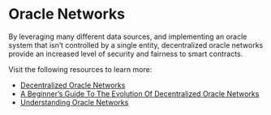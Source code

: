 # Oracle Networks

By leveraging many different data sources, and implementing an oracle system that isn’t controlled by a single entity, decentralized oracle networks provide an increased level of security and fairness to smart contracts.

Visit the following resources to learn more:

- [Decentralized Oracle Networks](https://medium.com/coinmonks/decentralized-oracle-networks-9fead28f5fe5)
- [A Beginner’s Guide To The Evolution Of Decentralized Oracle Networks](https://chainlinktoday.com/a-beginners-guide-to-the-evolution-of-decentralized-oracle-networks/)
- [Understanding Oracle Networks](https://coinmetro.com/blog/understanding-oracle-networks/)

